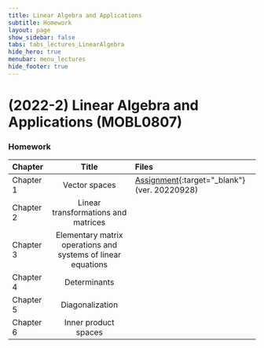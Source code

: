 ```yaml
---
title: Linear Algebra and Applications
subtitle: Homework
layout: page
show_sidebar: false
tabs: tabs_lectures_LinearAlgebra
hide_hero: true
menubar: menu_lectures
hide_footer: true
---
```


# (2022-2) Linear Algebra and Applications (MOBL0807)

### Homework

<!--Please check out the [Hanbat University LMS](https://cyber.hanbat.ac.kr){:target="_blank"}-->

| Chapter | Title | Files |
|:---|:---:|:---|
| Chapter 1 | Vector spaces | [Assignment](/ccsl/materials/Linear_Algebra_Friedberg_HW_Ch_01.pdf){:target="_blank"} (ver. 20220928) |
| Chapter 2 | Linear transformations and matrices |  |
| Chapter 3 | Elementary matrix operations and systems of linear equations |  |
| Chapter 4 | Determinants |  |
| Chapter 5 | Diagonalization |  |
| Chapter 6 | Inner product spaces |  |